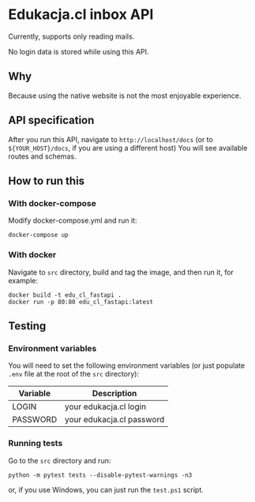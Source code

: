 # Edukacja.cl inbox API

Currently, supports only reading mails.

No login data is stored while using this API.

## Why
Because using the native website is not the most enjoyable experience.

## API specification
After you run this API, navigate to `http://localhost/docs` (or to `${YOUR_HOST}/docs`, if you are using a different host)
You will see available routes and schemas.

## How to run this
### With docker-compose
Modify docker-compose.yml and run it:
```shell
docker-compose up
```
### With docker
Navigate to `src` directory, build and tag the image, and then run it, for example:
```shell
docker build -t edu_cl_fastapi .
docker run -p 80:80 edu_cl_fastapi:latest
```

## Testing
### Environment variables
You will need to set the following environment variables (or just populate `.env` file at the root of the `src` directory):

| Variable | Description |
| --- | --- |
| LOGIN | your edukacja.cl login |
| PASSWORD | your edukacja.cl password |

### Running tests
Go to the `src` directory and run:
```shell
python -m pytest tests --disable-pytest-warnings -n3
```
or, if you use Windows, you can just run the `test.ps1` script.
